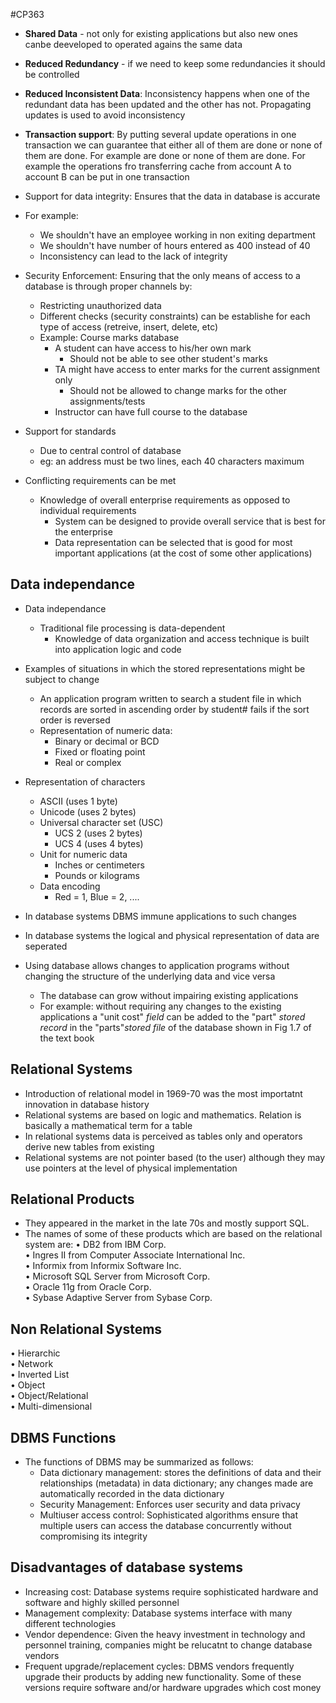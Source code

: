 #CP363
- **Shared Data** - not only for existing applications but also new ones canbe deeveloped to operated agains the same data

- **Reduced Redundancy** - if we need to keep some redundancies it should be controlled

- **Reduced Inconsistent Data**: Inconsistency happens when one of the redundant data has been updated and the other has not. Propagating updates is used to avoid inconsistency

- **Transaction support**: By putting several update operations in one transaction we can guarantee that either all of them are done or none of them are done. For example are done or none of them are done. For example the operations fro transferring cache from account A to account B can be put in one transaction


- Support for data integrity: Ensures that the data in database is accurate
- For example:
	- We shouldn't have an employee working in non exiting department
	- We shouldn't have number of hours entered as 400 instead of 40
	- Inconsistency can lead to the lack of integrity

- Security Enforcement: Ensuring that the only means of access to a database is through proper channels by:
	- Restricting unauthorized data
	- Different checks (security constraints) can be establishe for each type of access (retreive, insert, delete, etc)
	- Example: Course marks database
		- A student can have access to his/her own mark
			- Should not be able to see other student's marks
		- TA might have access to enter marks for the current assignment only
			- Should not be allowed to change marks for the other assignments/tests
		- Instructor can have full course to the database 

- Support for standards
	- Due to central control of database
	- eg: an address must be two lines, each 40 characters maximum

- Conflicting requirements can be met
	- Knowledge of overall enterprise requirements as opposed to individual requirements
		- System can be designed to provide overall service that is best for the enterprise
		- Data representation can be selected that is good for most important applications (at the cost of some other applications)

## Data independance

- Data independance
	- Traditional file processing is data-dependent
		- Knowledge of data organization and access technique is built into application logic and code
- Examples of situations in which the stored representations might be subject to change
	- An application program written to search a student file in which records are sorted in ascending order by student# fails if the sort order is reversed
	- Representation of numeric data:
		- Binary or decimal or BCD
		- Fixed or floating point
		- Real or complex

- Representation of characters
	- ASCII (uses 1 byte)
	- Unicode (uses 2 bytes)
	- Universal character set (USC)
		- UCS 2 (uses 2 bytes)
		- UCS 4 (uses 4 bytes)
	- Unit for numeric data
		- Inches or centimeters 
		- Pounds or kilograms
	- Data encoding
		- Red = 1, Blue = 2, ....

- In database systems DBMS immune applications to such changes
- In database systems the logical and physical representation of data are seperated
- Using database allows changes to application programs without changing the structure of the underlying data and vice versa
	- The database can grow without impairing existing applications
	- For example: without requiring any changes to the existing applications a "unit cost" *field* can be added to the "part" *stored record* in the "parts"*stored file* of the database shown in Fig 1.7 of the text book


## Relational Systems
- Introduction of relational model in 1969-70 was the most importatnt innovation in database history
- Relational systems are based on logic and mathematics. Relation is basically a mathematical term for a table
- In relational systems data is perceived as tables only and operators derive new tables from existing
- Relational systems are not pointer based (to the user) although they may use pointers at the level of physical implementation


## Relational Products
- They appeared in the market in the late 70s and mostly support SQL.
- The names of some of these products which are based on the relational system are:
	• DB2 from IBM Corp.  
	• Ingres II from Computer Associate International Inc.  
	• Informix from Informix Software Inc.  
	• Microsoft SQL Server from Microsoft Corp.  
	• Oracle 11g from Oracle Corp.  
	• Sybase Adaptive Server from Sybase Corp.


## Non Relational Systems
• Hierarchic  
• Network  
• Inverted List  
• Object  
• Object/Relational  
• Multi-dimensional

## DBMS Functions
- The functions of DBMS may be summarized as follows:
	- Data dictionary management: stores the definitions of data and their relationships (metadata) in data dictionary; any changes made are automatically recorded in the data dictionary
	- Security Management: Enforces user security and data privacy
	- Multiuser access control: Sophisticated algorithms ensure that multiple users can access the database concurrently without compromising its integrity


## Disadvantages of database systems
- Increasing cost: Database systems require sophisticated hardware and software and highly skilled personnel
- Management complexity: Database systems interface with many different technologies
- Vendor dependence: Given the heavy investment in technology and personnel training, companies might be relucatnt to change database vendors
- Frequent upgrade/replacement cycles: DBMS vendors frequently upgrade their products by adding new functionality. Some of these versions require software and/or hardware upgrades which cost money